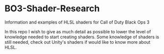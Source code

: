 # BO3-Shader-Research
Information and examples of HLSL shaders for Call of Duty Black Ops 3

In this repo I wish to give as much detail as possible to lower the level of knowledge needed to start creating shaders. Some knowledge of shaders is still needed, check out Unity's shaders if would like to know more about HLSL.
